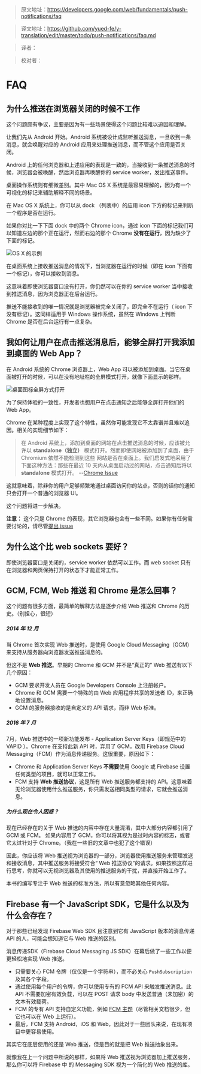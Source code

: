 >原文地址：https://developers.google.com/web/fundamentals/push-notifications/faq

>译文地址：https://github.com/yued-fe/y-translation/edit/master/todo/push-notifications/faq.md

>译者：

>校对者：


# FAQ 

## 为什么推送在浏览器关闭的时候不工作

这个问题颇有争议，主要是因为有一些场景使得这个问题比较难以追因和理解。

让我们先从 Android 开始。Android 系统被设计成监听推送消息，一旦收到一条消息，就会唤醒对应的 Android 应用来处理推送消息，而不管这个应用是否关闭。

Android 上的任何浏览器和上述应用的表现是一致的，当接收到一条推送消息的时候，浏览器会被唤醒，然后浏览器再唤醒你的 service worker，发出推送事件。

桌面操作系统则有细微差别。其中 Mac OS X 系统是最容易理解的，因为有一个可视化的标记来辅助解释不同的场景。

在 Mac OS X 系统上，你可以从 dock （列表中）的应用 icon 下方的标记来判断一个程序是否在运行。

如果你对比一下下面 dock 中的两个 Chrome icon，通过 icon 下面的标记我们可以知道左边的那个正在运行，然而右边的那个 Chrome **没有在运行**，因为缺少了下面的标记。

![ OS X 的示例](https://developers.google.com/web/fundamentals/push-notifications/images/faq/os-x-dock.png)

在桌面系统上接收推送消息的情况下，当浏览器在运行的时候（即在 icon 下面有一个标记），你可以接收到消息。

这意味着即使浏览器窗口没有打开，你仍然可以在你的 service worker 当中接收到推送消息，因为浏览器正在后台运行。

推送不能接收到的唯一情况就是浏览器被完全关闭了，即完全不在运行（ icon 下没有标记）。这同样适用于 Windows 操作系统，虽然在 Windows 上判断 Chrome 是否在后台运行有一点复杂。

## 我如何让用户在点击推送消息后，能够全屏打开我添加到桌面的 Web App？

在 Android 系统的 Chrome 浏览器上，Web App 可以被添加到桌面。当它在桌面被打开的时候，可以在没有地址栏的全屏模式打开，就像下面显示的那样。

![桌面图标全屏方式打开](https://developers.google.com/web/fundamentals/push-notifications/images/faq/gauntface-homescreen-to-fullscreen.png)

为了保持体验的一致性，开发者也想用户在点击通知之后能够全屏打开他们的 Web App。

Chrome 在某种程度上实现了这个特性，虽然你可能发现它不太靠谱并且难以追因。相关的实现细节如下：

> 在 Android 系统上，添加到桌面的网站在点击推送消息的时候，应该被允许以 **standalone（独立）** 模式打开。然而即使网站被添加到了桌面，由于 Chromium 依然不能检测到这些
> 网站是否在桌面上。我们启发式地采用了下面这种方法：那些在最近 10 天内从桌面启动过的网站，点击通知后将以 **standalone** 模式打开。
> --[Chrome Issue](https://bugs.chromium.org/p/chromium/issues/detail?id=541711)

这就意味着，除非你的用户足够频繁地通过桌面访问你的站点，否则的话你的通知只会打开一个普通的浏览器 UI。

这个问题将进一步解决。

**注意：** 这个只是 Chrome 的表现，其它浏览器也会有一些不同。如果你有任何需要讨论的，请尽管[提出 issue](https://github.com/gauntface/web-push-book/issues)

## 为什么这个比 web sockets 要好？

即使浏览器窗口是关闭的，service worker 依然可以工作。而 web socket 只有在浏览器和网页保持打开的状态下才能正常工作。

## GCM, FCM, Web 推送 和 Chrome 是怎么回事？

这个问题有很多方面，最简单的解释方法是逐步介绍 Web 推送和 Chrome 的历史。（别担心，很短）

##### 2014 年 12 月
当 Chrome 首次实现 Web 推送时，是使用 Google Cloud Messaging（GCM）来支持从服务器向浏览器发送推送消息的。

但这不是 **Web 推送**。早期的 Chrome 和 GCM 并不是“真正的” Web 推送有以下几个原因：

- GCM 要求开发人员在 Google Developers Console 上注册帐户。
- Chrome 和 GCM 需要一个特殊的由 Web 应用程序共享的发送者 ID，来正确地设置消息。
- GCM 的服务器接收的是自定义的 API 请求，而非 Web 标准。

##### 2016 年 7 月
7月，Web 推送中的一项新功能发布 - Application Server Keys（即规范中的 VAPID ）。Chrome 在支持此新 API 时，弃用了 GCM，改用 Firebase Cloud Messaging（FCM）作为消息传递服务。这很重要，原因如下：

- Chrome 和 Application Server Keys **不需要**使用 Google 或 Firebase 设置任何类型的项目，就可以正常工作。
- FCM 支持 **Web 推送协议**，这是所有 Web 推送服务都支持的 API。这意味着无论浏览器使用什么推送服务，你只需发送相同类型的请求，它就会推送消息。

##### 为什么现在令人困惑？
现在已经存在的关于 Web 推送的内容中存在大量混淆，其中大部分内容都引用了 GCM 或 FCM。 如果内容用了 GCM，你可以将其视为是过时内容的标志，或者它太过针对于 Chrome。（我在一些旧的文章中也犯了这个错误）

因此，你应该将 Web 推送视为浏览器的一部分，浏览器使用推送服务来管理发送和接收消息，其中推送服务将接受符合“ Web 推送协议”的请求。如果按照这样进行思考，你就可以无视浏览器及其使用的推送服务的干扰，并直接开始工作了。

本书的编写专注于 Web 推送的标准方法，所以有意忽略其他任何内容。

## Firebase 有一个 JavaScript SDK，它是什么以及为什么会存在？
对于那些已经发现 Firebase Web SDK 且注意到它有 JavaScript 版本的消息传递 API 的人，可能会想知道它与 Web 推送的区别。

消息传递SDK（Firebase Cloud Messaging JS SDK）在幕后做了一些工作以便更轻松地实现 Web 推送。

- 只需要关心 FCM 令牌（仅仅是一个字符串），而不必关心 `PushSubscription` 及其各个字段。
- 通过使用每个用户的令牌，你可以使用专有的 FCM API 来触发推送消息。此 API 不需要加密有效负载，可以在 POST 请求 body 中发送普通（未加密）的文本有效载荷。
- FCM 的专有 API 支持自定义功能，例如 [FCM 主题](https://firebase.google.com/docs/cloud-messaging/android/topic-messaging)（尽管相关文档很少，但它也可以在 Web 上运行）。
- 最后，FCM 支持 Android，iOS 和 Web，因此对于一些团队来说，在现有项目中更容易使用。

其实它在底层使用的还是 Web 推送，但是目的就是把 Web 推送抽象出来。

就像我在上一个问题中所说的那样，如果将 Web 推送视为浏览器加上推送服务，那么你可以将 Firebase 中 的 Messaging SDK 视为一个简化的 Web 推送的库。
